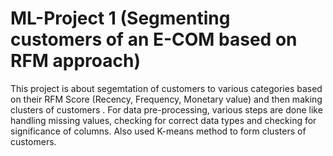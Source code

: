 # ML-Project 1 (Segmenting customers of an E-COM based on RFM approach)
This project is about segemtation of customers to various categories based on their RFM Score (Recency, Frequency, Monetary value) and then making clusters of customers .
For data pre-processing, various steps are done like handling missing values, checking for correct data  types and checking for significance of columns.
Also used K-means method to form clusters of customers.

